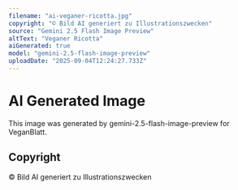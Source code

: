 ```yaml
---
filename: "ai-veganer-ricotta.jpg"
copyright: "© Bild AI generiert zu Illustrationszwecken"
source: "Gemini 2.5 Flash Image Preview"
altText: "Veganer Ricotta"
aiGenerated: true
model: "gemini-2.5-flash-image-preview"
uploadDate: "2025-09-04T12:24:27.733Z"
---
```


# AI Generated Image

This image was generated by gemini-2.5-flash-image-preview for VeganBlatt.

## Copyright
© Bild AI generiert zu Illustrationszwecken

